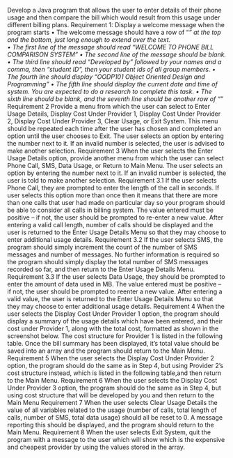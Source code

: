 
Develop a Java program that allows the user to enter details of their phone usage and then compare the bill which would result from this usage under different billing plans. 
Requirement 1: 
Display a welcome message when the program starts 
• The welcome message should have a row of “*” at the top and the bottom, just long enough to extend over the text.  
• The first line of the message should read “WELCOME TO PHONE BILL COMPARISON SYSTEM” 
• The second line of the message should be blank.
• The third line should read “Developed by” followed by your names and a comma, then “student ID”, then your student ids of all group members. 
• The fourth line should display “OODP101 Object Oriented Design and Programming” 
• The fifth line should display the current date and time of system. You are expected to do a research to complete this task. 
• The sixth line should be blank, and the seventh line should be another row of “*”
Requirement 2 
Provide a menu from which the user can select to Enter Usage Details, Display Cost Under Provider 1, Display Cost Under Provider 2, Display Cost Under Provider 3, Clear Usage, or Exit System. This menu should be repeated each time after the user has chosen and completed an option until the user chooses to Exit. The user selects an option by entering the number next to it. If an invalid number is selected, the user is advised to make another selection.
Requirement 3 
When the user selects the Enter Usage Details option, provide another menu from which the user can select Phone Call, SMS, Data Usage, or Return to Main Menu. The user selects an option by entering the number next to it. If an invalid number is selected, the user is told to make another selection.
Requirement 3.1 
If the user selects Phone Call, they are prompted to enter the length of the call in seconds. If user selects this option more than once then it means that there are more than one calls that user had made on particular day so your program should be able to consider all calls in billing system. The value entered must be positive – if not, the user should be prompted to re-enter a new value. After entering a valid call length, number of calls should be displayed and the user is returned to the Enter Usage Details Menu so that they may choose to enter additional usage details.
Requirement 3.2 
If the user selects SMS, the program should simply increment the count of the number of SMS messages and number of messages. No further information is required so the program should simply display the total number of SMS messages recorded so far, and then return to the Enter Usage Details Menu.
Requirement 3.3 
If the user selects Data Usage, they should be prompted to enter the amount of data used in MB. The value entered must be positive – if not, the user should be prompted to reenter a new value. After entering a valid value, the user is returned to the Enter Usage Details Menu so that they may choose to enter additional usage details.
Requirement 4 
When the user selects the Display Cost Under Provider 1 option, the program should display a summary of the usage details which have been entered, and their cost under Provider 1, along with the total cost, formatted as shown in the screenshot below. The cost structure for Provider 1 is listed in the following table. Once the bill summary has been displayed, it’s total value should be saved into an array and the program should return to the Main Menu.
Requirement 5 
When the user selects the Display Cost Under Provider 2 option, the program should do the same as in Step 4, but using Provider 2’s cost structure instead, which is listed in the following table,and then return to the Main Menu.
Requirement 6 
When the user selects the Display Cost Under Provider 3 option, the program should do the same as in Step 4, but using cost structure that will be developed by you and then return to the Main Menu
Requirement 7 
When the user selects Clear Usage Details the value of all variables related to the usage (number of calls, total length of calls, number of SMS, total data usage) should all be reset to 0. A message reporting this should be displayed, and the program should return to the Main Menu.
Requirement 8 
When the user selects Exit System, quit the program with a message to the user which will show which is the expensive and cheapest provider by using the values stored in the array. 



